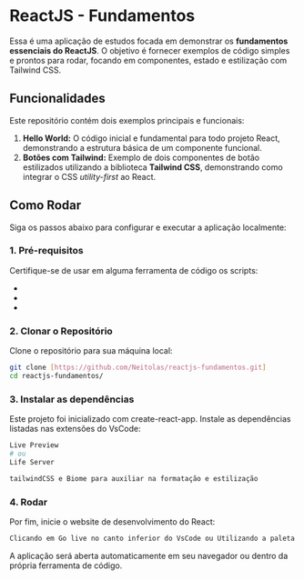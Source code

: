 # ReactJS - Fundamentos

Essa é uma aplicação de estudos focada em demonstrar os **fundamentos essenciais do ReactJS**. O objetivo é fornecer exemplos de código simples e prontos para rodar, focando em componentes, estado e estilização com Tailwind CSS.

## Funcionalidades

Este repositório contém dois exemplos principais e funcionais:

1.  **Hello World:** O código inicial e fundamental para todo projeto React, demonstrando a estrutura básica de um componente funcional.
2.  **Botões com Tailwind:** Exemplo de dois componentes de botão estilizados utilizando a biblioteca **Tailwind CSS**, demonstrando como integrar o CSS *utility-first* ao React.

## Como Rodar

Siga os passos abaixo para configurar e executar a aplicação localmente:

### 1. Pré-requisitos

Certifique-se de usar em alguma ferramenta de código os scripts:

* **<script src="https://unpkg.com/react@18/umd/react.development.js"></script>**
* **<script src="https://unpkg.com/react-dom@18/umd/react-dom.development.js"></script>**
* **<script src="https://unpkg.com/@babel/standalone/babel.min.js"></script>**

### 2. Clonar o Repositório

Clone o repositório para sua máquina local:

```bash
git clone [https://github.com/Neitolas/reactjs-fundamentos.git]
cd reactjs-fundamentos/
```

### 3. Instalar as dependências

Este projeto foi inicializado com create-react-app. Instale as dependências listadas nas extensões do VsCode:

```bash
Live Preview
# ou
Life Server
```

```bash
tailwindCSS e Biome para auxiliar na formatação e estilização
```

### 4. Rodar

Por fim, inicie o website de desenvolvimento do React:

```bash
Clicando em Go live no canto inferior do VsCode ou Utilizando a paleta de comandos e ativando o Live Preview para visualizar o projeto.
```

A aplicação será aberta automaticamente em seu navegador ou dentro da própria ferramenta de código.
